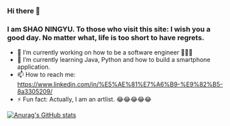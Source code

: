 ### Hi there 👋
### I am SHAO NINGYU. To those who visit this site: I wish you a good day. No matter what, life is too short to have regrets.


- 🔭 I’m currently working on how to be a software engineer :clap::clap::clap:
- 🌱 I’m currently learning Java, Python and how to build a smartphone application.
- 📫 How to reach me: https://www.linkedin.com/in/%E5%AE%81%E7%A6%B9-%E9%82%B5-8a3305209/
- ⚡ Fun fact: Actually, I am an artlist.   :joy::joy::joy::joy::joy:


[![Anurag's GitHub stats](https://github-readme-stats.vercel.app/api?username=shaoningyu1231)](https://github.com/anuraghazra/github-readme-stats)
